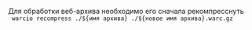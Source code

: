 Для обработки веб-архива необходимо его сначала рекомпресснуть \
` warcio recompress ./${имя архива} ./${новое имя архива}.warc.gz`